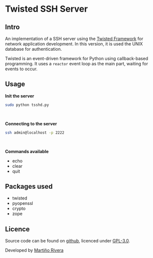 # Twisted SSH Server
## Intro
An implementation of a SSH server using the [Twisted Framework](https://twistedmatrix.com/trac/) for network application development. In this version, it is used the UNIX database for authentication.

Twisted is an event-driven framework for Python using callback-based programming. It uses a `reactor` event loop as the main part, waiting for events to occur.


## Usage

**Init the server**
```bash
sudo python tsshd.py
```
<br>

**Connecting to the server**
```bash
ssh admin@localhost -p 2222
```
<br>

**Commands available**
* echo
* clear
* quit

## Packages used
* twisted
* pyopenssl
* crypto
* zope


## Licence

Source code can be found on [github](https://github.com/martinord/tsshd), licenced under [GPL-3.0](https://opensource.org/licenses/GPL-3.0).

Developed by [Martiño Rivera](https://github.com/martinord)
